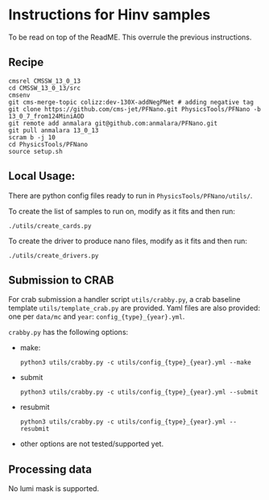 # Instructions for Hinv samples

To be read on top of the ReadME.
This overrule the previous instructions.

## Recipe


```
cmsrel CMSSW_13_0_13
cd CMSSW_13_0_13/src
cmsenv
git cms-merge-topic colizz:dev-130X-addNegPNet # adding negative tag
git clone https://github.com/cms-jet/PFNano.git PhysicsTools/PFNano -b 13_0_7_from124MiniAOD
git remote add anmalara git@github.com:anmalara/PFNano.git
git pull anmalara 13_0_13
scram b -j 10
cd PhysicsTools/PFNano
source setup.sh
```

## Local Usage:

There are python config files ready to run in `PhysicsTools/PFNano/utils/`.

To create the list of samples to run on, modify as it fits and then run:
```
./utils/create_cards.py
```

To create the driver to produce nano files, modify as it fits and then run:
```
./utils/create_drivers.py
```


## Submission to CRAB

For crab submission a handler script `utils/crabby.py`, a crab baseline template `utils/template_crab.py` are provided. Yaml files are also provided: one per `data/mc` and `year`: `config_{type}_{year}.yml`.

`crabby.py` has the following options:
- make:
  ```
  python3 utils/crabby.py -c utils/config_{type}_{year}.yml --make
  ```
- submit
  ```
  python3 utils/crabby.py -c utils/config_{type}_{year}.yml --submit
  ```
- resubmit
  ```
  python3 utils/crabby.py -c utils/config_{type}_{year}.yml --resubmit
  ```
- other options are not tested/supported yet.


## Processing data

No lumi mask is supported.
